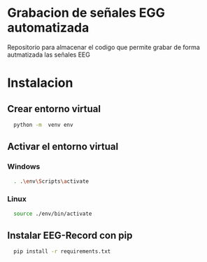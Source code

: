 
# Grabacion de señales EGG automatizada

Repositorio para almacenar el codigo que permite grabar de forma autmatizada las señales EEG


# Instalacion

## Crear entorno virtual
```bash
  python -m  venv env
```

## Activar el entorno virtual
### Windows
```bash
  . .\env\Scripts\activate
```
### Linux
```bash
  source ./env/bin/activate
```

## Instalar EEG-Record con pip

```bash
  pip install -r requirements.txt
```
    
